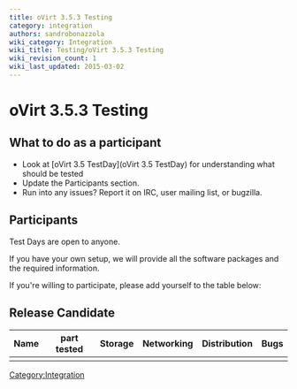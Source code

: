 ```yaml
---
title: oVirt 3.5.3 Testing
category: integration
authors: sandrobonazzola
wiki_category: Integration
wiki_title: Testing/oVirt 3.5.3 Testing
wiki_revision_count: 1
wiki_last_updated: 2015-03-02
---
```


# oVirt 3.5.3 Testing

## What to do as a participant

*   Look at [oVirt 3.5 TestDay](oVirt 3.5 TestDay) for understanding what should be tested
*   Update the Participants section.
*   Run into any issues? Report it on IRC, user mailing list, or bugzilla.

## Participants

Test Days are open to anyone.

If you have your own setup, we will provide all the software packages and the required information.

If you're willing to participate, please add yourself to the table below:

## Release Candidate

| Name | part tested | Storage | Networking | Distribution | Bugs |
|------|-------------|---------|------------|--------------|------|
|      |             |         |            |              |      |

<Category:Integration>
